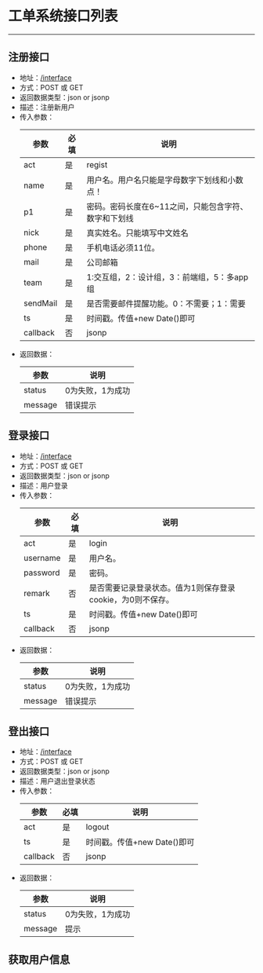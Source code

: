 # 工单系统接口列表 
----------
 
## 注册接口

 - 地址：[/interface](/interface "注册接口")
 - 方式：POST 或 GET
 - 返回数据类型：json or jsonp
 - 描述：注册新用户
 - 传入参数： <table>
				<thead>
					<tr>
						<th>参数</th>
						<th>必填</th>
						<th>说明</th>
					</tr>
				</thead>
				<tbody>
					<tr>
						<td>act</td>
						<td>是</td>
						<td>regist</td>
					</tr>
					<tr>
						<td>name</td>
						<td>是</td>
						<td>用户名。用户名只能是字母数字下划线和小数点！</td>
					</tr>
					<tr>
						<td>p1</td>
						<td>是</td>
						<td>密码。密码长度在6~11之间，只能包含字符、数字和下划线</td>
					</tr>
					<tr>
						<td>nick</td>
						<td>是</td>
						<td>真实姓名。只能填写中文姓名</td>
					</tr>
					<tr>
						<td>phone</td>
						<td>是</td>
						<td>手机电话必须11位。</td>
					</tr>
					<tr>
						<td>mail</td>
						<td>是</td>
						<td>公司邮箱</td>
					</tr>
					<tr>
						<td>team</td>
						<td>是</td>
						<td>1:交互组，2：设计组，3：前端组，5：多app组</td>
					</tr>
					<tr>
						<td>sendMail</td>
						<td>是</td>
						<td>是否需要邮件提醒功能。0：不需要；1：需要</td>
					</tr>
					<tr>
						<td>ts</td>
						<td>是</td>
						<td>时间戳。传值+new Date()即可</td>
					</tr>
					<tr>
						<td>callback</td>
						<td>否</td>
						<td>jsonp</td>
					</tr>
				</tbody>
			</table>
 - 返回数据：<table>
				<thead>
					<tr>
						<th>参数</th>
						<th>说明</th>
					</tr>
				</thead>
				<tbody>
					<tr>
						<td>status</td>
						<td>0为失败，1为成功</td>
					</tr>
					<tr>
						<td>message</td>
						<td>错误提示</td>
					</tr>
				</tbody>
			</table>

## 登录接口
 - 地址：[/interface](/interface "注册接口")
 - 方式：POST 或 GET
 - 返回数据类型：json or jsonp
 - 描述：用户登录
 - 传入参数： <table>
				<thead>
					<tr>
						<th>参数</th>
						<th>必填</th>
						<th>说明</th>
					</tr>
				</thead>
				<tbody>
					<tr>
						<td>act</td>
						<td>是</td>
						<td>login</td>
					</tr>
					<tr>
						<td>username</td>
						<td>是</td>
						<td>用户名。</td>
					</tr>
					<tr>
						<td>password</td>
						<td>是</td>
						<td>密码。</td>
					</tr>
					<tr>
						<td>remark</td>
						<td>否</td>
						<td>是否需要记录登录状态。值为1则保存登录cookie，为0则不保存。</td>
					</tr>
					<tr>
						<td>ts</td>
						<td>是</td>
						<td>时间戳。传值+new Date()即可</td>
					</tr>
					<tr>
						<td>callback</td>
						<td>否</td>
						<td>jsonp</td>
					</tr>
				</tbody>
			</table>
 - 返回数据：<table>
				<thead>
					<tr>
						<th>参数</th>
						<th>说明</th>
					</tr>
				</thead>
				<tbody>
					<tr>
						<td>status</td>
						<td>0为失败，1为成功</td>
					</tr>
					<tr>
						<td>message</td>
						<td>错误提示</td>
					</tr>
				</tbody>
			</table>

## 登出接口

 - 地址：[/interface](/interface "注册接口")
 - 方式：POST 或 GET
 - 返回数据类型：json or jsonp
 - 描述：用户退出登录状态
 - 传入参数： <table>
				<thead>
					<tr>
						<th>参数</th>
						<th>必填</th>
						<th>说明</th>
					</tr>
				</thead>
				<tbody>
					<tr>
						<td>act</td>
						<td>是</td>
						<td>logout</td>
					</tr>
					<tr>
						<td>ts</td>
						<td>是</td>
						<td>时间戳。传值+new Date()即可</td>
					</tr>
					<tr>
						<td>callback</td>
						<td>否</td>
						<td>jsonp</td>
					</tr>
				</tbody>
			</table>
 - 返回数据：<table>
				<thead>
					<tr>
						<th>参数</th>
						<th>说明</th>
					</tr>
				</thead>
				<tbody>
					<tr>
						<td>status</td>
						<td>0为失败，1为成功</td>
					</tr>
					<tr>
						<td>message</td>
						<td>提示</td>
					</tr>
				</tbody>
			</table>

## 获取用户信息